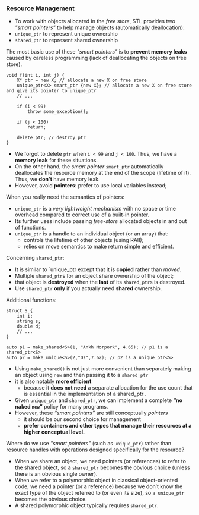 ### Resource Management

- To work with objects allocated in the *free store*, STL provides two *"smart pointers"* to help
manage objects (automatically deallocation):
- `unique_ptr` to represent unique ownership
- `shared_ptr` to represent shared ownership

The most basic use of these *"smart pointers"* is to **prevent memory leaks** caused by
careless programming (lack of deallocating the objects on free store).

```
void f(int i, int j) {
    X* ptr = new X; // allocate a new X on free store
    unique_ptr<X> smart_ptr {new X}; // allocate a new X on free store and give its pointer to unique_ptr
    // ...
    
    if (i < 99)
        throw some_exception();
    
    if (j < 100)
        return;
    
    delete ptr; // destroy ptr
}
```

- We forgot to delete `ptr` when `i < 99` and `j < 100`. Thus, we have a **memory leak** for these situations.
- On the other hand, the *smart pointer* `smart_ptr` automatically deallocates the resource memory
at the end of the scope (lifetime of it). Thus, we **don't** have memory leak.
- However, avoid **pointers**: prefer to use local variables instead;

When you really need the semantics of pointers:
- `unique_ptr` is a *very lightweight mechanism* with no space or
time overhead compared to correct use of a built-in pointer.
- Its further uses include passing *free-store* allocated objects in
and out of functions.
- `unique_ptr` is a handle to an individual object (or an array) that:
    - controls the lifetime of other objects (using RAII);
    - relies on move semantics to make return simple and efficient.

Concerning `shared_ptr`:
- It is similar to `unique_ptr except that it is **copied** rather than *moved*.
- Multiple `shared_ptr`s for an object share ownership of the object;
- that object is **destroyed** when the **last** of its `shared_ptr`s is destroyed.
- Use `shared_ptr` **only** if you actually need **shared** ownership.

Additional functions:
```
struct S {
    int i;
    string s;
    double d;
    // ...
}

auto p1 = make_shared<S>(1, "Ankh Morpork", 4.65); // p1 is a shared_ptr<S>
auto p2 = make_unique<S>(2,"Oz",7.62); // p2 is a unique_ptr<S>
```

- Using `make_shared()` is not just more convenient than separately making
an object using `new` and then passing it to a `shared_ptr`
- it is also notably **more efficient**
    - because it **does not need** a separate allocation for the use count that is essential in the implementation of a shared_ptr .
- Given `unique_ptr` and `shared_ptr`, we can implement a complete **“no naked `new`”** policy for many programs.
- However, these *“smart pointers”* are still conceptually *pointers*
    - it should be our second choice for management
    - **prefer containers and other types that manage their resources at a higher conceptual level.**
    

Where do we use *"smart pointers"* (such as `unique_ptr`) rather than resource handles with operations designed
specifically for the resource?
- When we share an object, we need pointers (or references) to refer to the shared object,
so a `shared_ptr` becomes the obvious choice (unless there is an obvious single owner).
- When we refer to a polymorphic object in classical object-oriented code,
we need a pointer (or a reference) because we don’t know the exact type of the object referred to
(or even its size), so `a unique_ptr` becomes the obvious choice.
- A shared polymorphic object typically requires `shared_ptr`.

